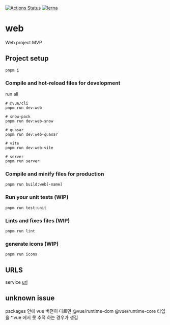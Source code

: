 
[![Actions Status](https://github.com/innovirus/web/workflows/Build%20and%20Deploy/badge.svg)](https://github.com/innovirus/web/actions)
[![lerna](https://img.shields.io/badge/maintained%20with-lerna-cc00ff.svg)](https://lerna.js.org/)

# web
Web project MVP


## Project setup
```
pnpm i
```

### Compile and hot-reload files for development

run all
``` shell
# @vue/cli
pnpm run dev:web

# snow-pack
pnpm run dev:web-snow

# quasar
pnpm run dev:web-quasar

# vite
pnpm run dev:web-vite

# server
pnpm run server

```

### Compile and minify files for production
```
pnpm run build:web[-name]
```

### Run your unit tests (WIP)
```
pnpm run test:unit
```

### Lints and fixes files (WIP)
```
pnpm run lint
```

### generate icons (WIP)
```
pnpm run icons
```

## URLS

service [url](https://web-prod-bc72c.firebaseapp.com/) 


## unknown issue

packages 안에 vue 버전이 다르면 @vue/runtime-dom @vue/runtime-core 타입을 *.vue 에서 못 추적 하는 경우가 생김

